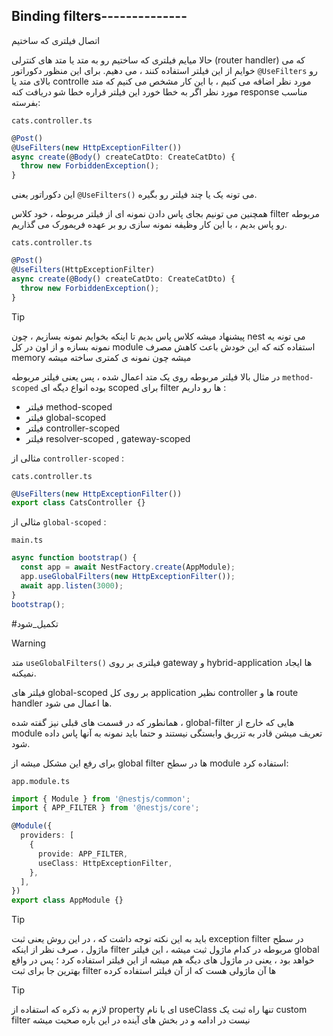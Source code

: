 ## Binding filters--------------

اتصال فیلتری که ساختیم 

حالا میایم فیلتری که ساختیم رو به متد یا متد های کنترلی (router handler) که می خوایم از این فیلتر استفاده کنند ، می دهیم.
برای این منظور دکوراتور `@UseFilters` رو بالای متد یا controlle مورد نظر اضافه می کنیم ، با این کار مشخص می کنیم که متد مورد نظر اگر به خطا خورد این فیلتر قراره خطا شو دریافت کنه response مناسب بفرسته:

`cats.controller.ts`
```typescript
@Post()
@UseFilters(new HttpExceptionFilter())
async create(@Body() createCatDto: CreateCatDto) {
  throw new ForbiddenException();
}
```

این دکوراتور یعنی `@UseFilters()` می تونه یک یا چند فیلتر رو بگیره.

همچنین می تونیم بجای پاس دادن نمونه ای از فیلتر مربوطه ، خود کلاس filter مربوطه رو پاس بدیم ، با این کار وظیفه نمونه سازی رو بر عهده فریمورک می گذاریم.

`cats.controller.ts`
```typescript
@Post()
@UseFilters(HttpExceptionFilter)
async create(@Body() createCatDto: CreateCatDto) {
  throw new ForbiddenException();
}
```

>[!tip]
>پیشنهاد میشه کلاس پاس بدیم تا اینکه بخوایم نمونه بسازیم ، چون nest می تونه یه نمونه بسازه و از اون در کل module استفاده کنه که این خودش باعث کاهش مصرف memory میشه چون نمونه ی کمتری ساخته میشه

در مثال بالا فیلتر مربوطه روی یک متد اعمال شده ، پس یعنی فیلتر مربوطه `method-scoped` بوده
انواع دیگه ای scoped برای filter ها رو داریم :
- فیلتر method-scoped
- فیلتر global-scoped
- فیلتر controller-scoped
- فیلتر resolver-scoped , gateway-scoped

مثالی از `controller-scoped` :

`cats.controller.ts`
```typescript
@UseFilters(new HttpExceptionFilter())
export class CatsController {}
```

مثالی از `global-scoped` :

`main.ts`
```typescript
async function bootstrap() {
  const app = await NestFactory.create(AppModule);
  app.useGlobalFilters(new HttpExceptionFilter());
  await app.listen(3000);
}
bootstrap();
```

#تکمیل_شود 

>[!warning]
>متد `useGlobalFilters()` فیلتری بر روی gateway و hybrid-application ها ایجاد نمیکنه.

فیلتر های global-scoped بر روی کل application نظیر controller ها و route handler ها اعمال می شود.

همانطور که در قسمت های قبلی نیز گفته شده ، global-filter هایی که خارج از module تعریف میشن قادر به تزریق وابستگی نیستند و حتما باید نمونه به آنها پاس داده شود.

برای رفع این مشکل میشه از global filter ها در سطح module استفاده کرد:

`app.module.ts`
```typescript
import { Module } from '@nestjs/common';
import { APP_FILTER } from '@nestjs/core';

@Module({
  providers: [
    {
      provide: APP_FILTER,
      useClass: HttpExceptionFilter,
    },
  ],
})
export class AppModule {}
```

>[!tip]
>باید به این نکته توجه داشت که ، در این روش یعنی ثبت exception filter در سطح ماژول ، صرف نظر از اینکه filter مربوطه در کدام ماژول ثبت میشه ، این فیلتر global خواهد بود ، یعنی در ماژول های دیگه هم میشه از این فیلتر استفاده کرد ؛ پس در واقع بهترین جا برای ثبت filter ها آن ماژولی هست که از آن فیلتر استفاده کرده

>[!tip]
>لازم به ذکره که استفاده از property ای با نام useClass تنها راه ثبت یک custom filter نیست
>در ادامه و در بخش های آینده در این باره صحبت میشه
